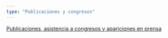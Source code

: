 ```yaml
---
type: "Publicaciones y congresos"
---
```


<i class="fa fa-book fa-1x" style="color: DARKGRAY;"></i> [Publicaciones, asistencia a congresos y apariciones en prensa](publicaciones/)
